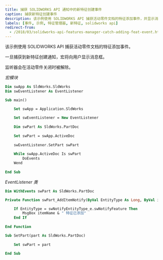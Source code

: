 ```yaml
---
title: 捕获 SOLIDWORKS API 通知中的新特征创建事件
caption: 捕获新特征创建事件
description: 该示例使用 SOLIDWORKS API 捕获活动零件文档的特征添加事件，并显示消息框。
labels: [事件, 示例, 特征管理器, 新特征, solidworks api]
redirect-from:
  - /2018/03/solidworks-api-features-manager-catch-adding-feat-event.html
---
```

该示例使用 SOLIDWORKS API 捕获活动零件文档的特征添加事件。

一旦捕获到新特征创建通知，宏将向用户显示消息框。

监听器会在活动零件关闭时被解除。

*宏模块*

```vb
Dim swApp As SldWorks.SldWorks
Dim swEventListener As EventListener

Sub main()

    Set swApp = Application.SldWorks
    
    Set swEventListener = New EventListener
    
    Dim swPart As SldWorks.PartDoc
    
    Set swPart = swApp.ActiveDoc
    
    swEventListener.SetPart swPart
    
    While swApp.ActiveDoc Is swPart
        DoEvents
    Wend
    
End Sub
```

*EventListener 类*

```vb
Dim WithEvents swPart As SldWorks.PartDoc

Private Function swPart_AddItemNotify(ByVal EntityType As Long, ByVal itemName As String) As Long

    If EntityType = swNotifyEntityType_e.swNotifyFeature Then
        MsgBox itemName & " 特征已添加"
    End If
    
End Function

Sub SetPart(part As SldWorks.PartDoc)
    
    Set swPart = part
    
End Sub
```